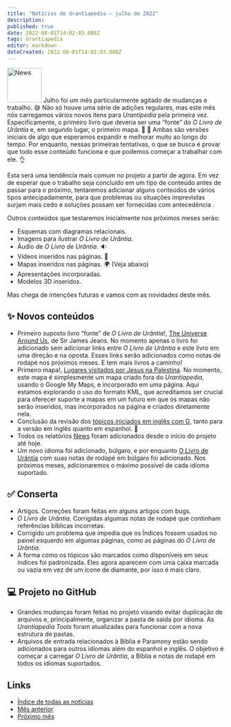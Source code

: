```yaml
---
title: "Notícias de Urantiapedia — julho de 2022"
description:
published: true
date: 2022-08-01T14:02:03.086Z
tags: Urantiapedia
editor: markdown
dateCreated: 2022-08-01T14:02:03.086Z
---
```


<img src="/_assets/svg/icon-news.svg" alt="News" style="width: 80px;"> Julho foi um mês particularmente agitado de mudanças e trabalho. :sweat_smile: Não só houve uma série de adições regulares, mas este mês nós carregamos vários novos itens para *Urantipedia* pela primeira vez. Especificamente, o primeiro livro que deveria ser uma “fonte” do *O Livro de Urântia* e, em segundo lugar, o primeiro mapa. :clap: :clap: Ambas são versões iniciais de algo que esperamos expandir e melhorar muito ao longo do tempo. Por enquanto, nessas primeiras tentativas, o que se busca é provar que todo esse conteúdo funciona e que podemos começar a trabalhar com ele. :ok_hand:

Esta será uma tendência mais comum no projeto a partir de agora. Em vez de esperar que o trabalho seja concluído em um tipo de conteúdo antes de passar para o próximo, tentaremos adicionar alguns conteúdos de vários tipos antecipadamente, para que problemas ou situações imprevistas surjam mais cedo e soluções possam ser fornecidas com antecedência .

Outros conteúdos que testaremos inicialmente nos próximos meses serão:
- Esquemas com diagramas relacionais.
- Imagens para ilustrar *O Livro de Urântia*.
- Áudio de *O Livro de Urântia*. :sound:
- Vídeos inseridos nas páginas. :movie_camera:
- Mapas inseridos nas páginas. :earth_africa: (Veja abaixo)
- Apresentações incorporadas.
- Modelos 3D inseridos.

Mas chega de intenções futuras e vamos com as novidades deste mês.

## :sparkles: Novos conteúdos

- Primeiro suposto livro “fonte” de *O Livro de Urântia*!, [The Universe Around Us](/en/book/Sir_James_Jeans/The_Universe_Around_Us#index), de Sir James Jeans. No momento apenas o livro foi adicionado sem adicionar links entre *O Livro de Urântia* e este livro em uma direção e na oposta. Esses links serão adicionados como notas de rodapé nos próximos meses. E tem mais livros a caminho!
- Primeiro mapa!, [Lugares visitados por Jesus na Palestina](/en/map/Places_visited_by_Jesus_in_Palestine). No momento, este mapa é simplesmente um mapa criado fora do *Urantiapedia*, usando o Google My Maps, e incorporado em uma página. Aqui estamos explorando o uso do formato KML, que acreditamos ser crucial para oferecer suporte a mapas em um futuro em que os mapas não serão inseridos, mas incorporados na página e criados diretamente nela.
- Conclusão da revisão dos [tópicos iniciados em inglês com G](/en/index/topics#g), tanto para a versão em inglês quanto em espanhol. :clap:
- Todos os relatórios [News](/pt/news) foram adicionados desde o início do projeto até hoje.
- Um novo idioma foi adicionado, búlgaro, e por enquanto [O Livro de Urântia](/bg/The_Urantia_Book/1) com suas notas de rodapé em búlgaro foi adicionado. Nos próximos meses, adicionaremos o máximo possível de cada idioma suportado.

## :white_check_mark: Conserta

- Artigos. Correções foram feitas em alguns artigos com bugs.
- *O Livro de Urântia*. Corrigidas algumas notas de rodapé que continham referências bíblicas incorretas.
- Corrigido um problema que impedia que os Índices fossem usados ​​no painel esquerdo em algumas páginas, como as páginas do *O Livro de Urântia*.
- A forma como os tópicos são marcados como disponíveis em seus índices foi padronizada. Eles agora aparecem com uma caixa marcada ou vazia em vez de um ícone de diamante, por isso é mais claro.

## :computer: Projeto no GitHub

- Grandes mudanças foram feitas no projeto visando evitar duplicação de arquivos e, principalmente, organizar a pasta de saída por idioma. As *Urantiapedia Tools* foram atualizadas para funcionar com a nova estrutura de pastas.
- Arquivos de entrada relacionados à Bíblia e Paramony estão sendo adicionados para outros idiomas além do espanhol e inglês. O objetivo é começar a carregar *O Livro de Urântia*, a Bíblia e notas de rodapé em todos os idiomas suportados.

## Links

- [Índice de todas as notícias](/pt/news)
- [Mês anterior](/pt/news/2022/06)
- [Próximo mês](/pt/news/2022/08)